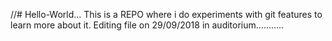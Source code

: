 //# Hello-World...
This is a REPO where i do experiments with git features to learn more about it.
Editing file on 29/09/2018 in auditorium...........

